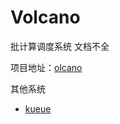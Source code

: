 # Volcano

批计算调度系统
文档不全

项目地址：[olcano](https://github.com/volcano-sh/volcano)

其他系统

* [kueue](https://github.com/kubernetes-sigs/kueue)